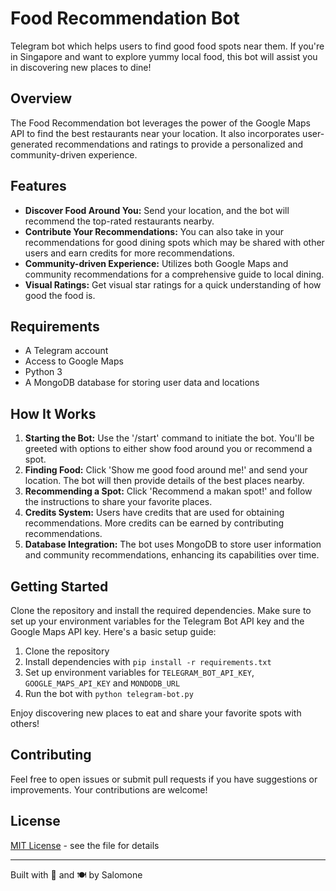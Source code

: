 # Food Recommendation Bot

Telegram bot which helps users to find good food spots near them. If you're in Singapore and want to explore yummy local food, this bot will assist you in discovering new places to dine!

## Overview

The Food Recommendation bot leverages the power of the Google Maps API to find the best restaurants near your location. It also incorporates user-generated recommendations and ratings to provide a personalized and community-driven experience.

## Features

- **Discover Food Around You:** Send your location, and the bot will recommend the top-rated restaurants nearby.
- **Contribute Your Recommendations:** You can also take in your recommendations for good dining spots which may be shared with other users and earn credits for more recommendations.
- **Community-driven Experience:** Utilizes both Google Maps and community recommendations for a comprehensive guide to local dining.
- **Visual Ratings:** Get visual star ratings for a quick understanding of how good the food is.

## Requirements

- A Telegram account
- Access to Google Maps
- Python 3
- A MongoDB database for storing user data and locations

## How It Works

1. **Starting the Bot:** Use the '/start' command to initiate the bot. You'll be greeted with options to either show food around you or recommend a spot.
2. **Finding Food:** Click 'Show me good food around me!' and send your location. The bot will then provide details of the best places nearby.
3. **Recommending a Spot:** Click 'Recommend a makan spot!' and follow the instructions to share your favorite places.
4. **Credits System:** Users have credits that are used for obtaining recommendations. More credits can be earned by contributing recommendations.
5. **Database Integration:** The bot uses MongoDB to store user information and community recommendations, enhancing its capabilities over time.

## Getting Started

Clone the repository and install the required dependencies. Make sure to set up your environment variables for the Telegram Bot API key and the Google Maps API key. Here's a basic setup guide:

1. Clone the repository
2. Install dependencies with `pip install -r requirements.txt`
3. Set up environment variables for `TELEGRAM_BOT_API_KEY`, `GOOGLE_MAPS_API_KEY` and `MONDODB_URL`
4. Run the bot with `python telegram-bot.py`

Enjoy discovering new places to eat and share your favorite spots with others!

## Contributing

Feel free to open issues or submit pull requests if you have suggestions or improvements. Your contributions are welcome!

## License

[MIT License](LICENSE.md) - see the file for details

---

Built with 💙 and 🍽 by Salomone
